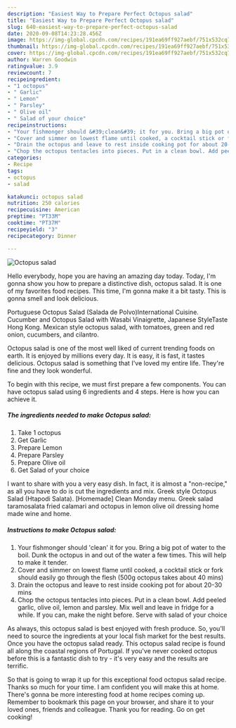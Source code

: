 ```yaml
---
description: "Easiest Way to Prepare Perfect Octopus salad"
title: "Easiest Way to Prepare Perfect Octopus salad"
slug: 640-easiest-way-to-prepare-perfect-octopus-salad
date: 2020-09-08T14:23:28.456Z
image: https://img-global.cpcdn.com/recipes/191ea69ff927aebf/751x532cq70/octopus-salad-recipe-main-photo.jpg
thumbnail: https://img-global.cpcdn.com/recipes/191ea69ff927aebf/751x532cq70/octopus-salad-recipe-main-photo.jpg
cover: https://img-global.cpcdn.com/recipes/191ea69ff927aebf/751x532cq70/octopus-salad-recipe-main-photo.jpg
author: Warren Goodwin
ratingvalue: 3.9
reviewcount: 7
recipeingredient:
- "1 octopus"
- " Garlic"
- " Lemon"
- " Parsley"
- " Olive oil"
- " Salad of your choice"
recipeinstructions:
- "Your fishmonger should &#39;clean&#39; it for you. Bring a big pot of water to the boil. Dunk the octopus in and out of the water a few times. This will help to make it tender."
- "Cover and simmer on lowest flame until cooked, a cocktail stick or fork should easily go through the flesh (500g octopus takes about 40 mins)"
- "Drain the octopus and leave to rest inside cooking pot for about 20-30 mins"
- "Chop the octopus tentacles into pieces. Put in a clean bowl. Add peeled garlic, olive oil, lemon and parsley. Mix well and leave in fridge for a while. If you can, make the night before. Serve with salad of your choice"
categories:
- Recipe
tags:
- octopus
- salad

katakunci: octopus salad 
nutrition: 250 calories
recipecuisine: American
preptime: "PT33M"
cooktime: "PT37M"
recipeyield: "3"
recipecategory: Dinner

---
```



![Octopus salad](https://img-global.cpcdn.com/recipes/191ea69ff927aebf/751x532cq70/octopus-salad-recipe-main-photo.jpg)

Hello everybody, hope you are having an amazing day today. Today, I'm gonna show you how to prepare a distinctive dish, octopus salad. It is one of my favorites food recipes. This time, I'm gonna make it a bit tasty. This is gonna smell and look delicious.

Portuguese Octopus Salad (Salada de Polvo)International Cuisine. Cucumber and Octopus Salad with Wasabi Vinaigrette, Japanese StyleTaste Hong Kong. Mexican style octopus salad, with tomatoes, green and red onion, cucumbers, and cilantro.

Octopus salad is one of the most well liked of current trending foods on earth. It is enjoyed by millions every day. It is easy, it is fast, it tastes delicious. Octopus salad is something that I've loved my entire life. They're fine and they look wonderful.


To begin with this recipe, we must first prepare a few components. You can have octopus salad using 6 ingredients and 4 steps. Here is how you can achieve it.

<!--inarticleads1-->

##### The ingredients needed to make Octopus salad:

1. Take 1 octopus
1. Get  Garlic
1. Prepare  Lemon
1. Prepare  Parsley
1. Prepare  Olive oil
1. Get  Salad of your choice


I want to share with you a very easy dish. In fact, it is almost a &#34;non-recipe,&#34; as all you have to do is cut the ingredients and mix. Greek style Octopus Salad (Htapodi Salata). [Homemade] Clean Monday menu. Greek salad taramosalata fried calamari and octopus in lemon olive oil dressing home made wine and home. 

<!--inarticleads2-->

##### Instructions to make Octopus salad:

1. Your fishmonger should &#39;clean&#39; it for you. Bring a big pot of water to the boil. Dunk the octopus in and out of the water a few times. This will help to make it tender.
1. Cover and simmer on lowest flame until cooked, a cocktail stick or fork should easily go through the flesh (500g octopus takes about 40 mins)
1. Drain the octopus and leave to rest inside cooking pot for about 20-30 mins
1. Chop the octopus tentacles into pieces. Put in a clean bowl. Add peeled garlic, olive oil, lemon and parsley. Mix well and leave in fridge for a while. If you can, make the night before. Serve with salad of your choice


As always, this octopus salad is best enjoyed with fresh produce. So, you&#39;ll need to source the ingredients at your local fish market for the best results. Once you have the octopus salad ready. This octopus salad recipe is found all along the coastal regions of Portugal. If you&#39;ve never cooked octopus before this is a fantastic dish to try - it&#39;s very easy and the results are terrific. 

So that is going to wrap it up for this exceptional food octopus salad recipe. Thanks so much for your time. I am confident you will make this at home. There's gonna be more interesting food at home recipes coming up. Remember to bookmark this page on your browser, and share it to your loved ones, friends and colleague. Thank you for reading. Go on get cooking!
